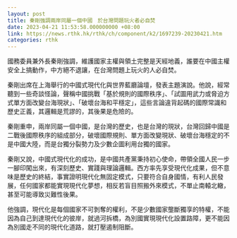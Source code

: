```yaml
---
layout: post
title: 秦剛強調兩岸同屬一個中國　於台灣問題玩火者必自焚
date: 2023-04-21 11:53:58.000000000 +08:00
link: https://news.rthk.hk/rthk/ch/component/k2/1697239-20230421.htm
categories: rthk
---
```


國務委員兼外長秦剛強調，維護國家主權與領土完整是天經地義，誰要在中國主權安全上搞動作，中方絕不退讓，在台灣問題上玩火的人必自焚。

秦剛出席在上海舉行的中國式現代化與世界藍廳論壇，發表主題演說。他說，經常聽到一些奇談怪論，聲稱中國挑戰「基於規則的國際秩序」、「試圖用武力或脅迫方式單方面改變台海現狀」、「破壞台海和平穩定」，這些言論違背起碼的國際常識和歷史正義，其邏輯是荒謬的，其後果是危險的。

秦剛重申，兩岸同屬一個中國，是台灣的歷史，也是台灣的現狀，台灣回歸中國是二戰後國際秩序的組成部分，破壞國際規則、單方面改變現狀、破壞台海穩定的不是中國大陸，而是台獨分裂勢力及少數企圖利用台獨的國家。

秦剛又說，中國式現代化的成功，是中國共產黨秉持初心使命，帶領全國人民一步一腳印闖出來，有深刻歷史、實踐與理論邏輯。西方率先享受現代化成果，但不意味是歷史的終結，事實證明現代化無固定模式，只要符合自身國情，有利人民發展，任何國家都能實現現代化夢想，相反若盲目照搬外來模式，不單止南轅北轍，甚至可能導致災難性後果。

他強調，現代化是每個國家不可剝奪的權利，不是少數國家壟斷獨享的特權，不能因為自己到達現代化的彼岸，就過河拆橋，為別國實現現代化設置路障，更不能因為別國走不同的現代化道路，就打壓遏制阻斷。
